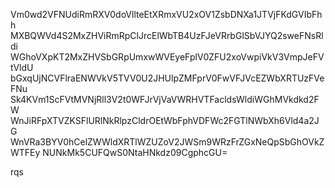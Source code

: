 Vm0wd2VFNUdiRmRXV0doVllteEtXRmxVU2xOV1ZsbDNXa1JTVjFKdGVIbFhh
MXBQWVd4S2MxZHViRmRpClJrcElWbTB4UzFJeVRrbGlSbVJYQ2sweFNsRldi
WGhoVXpKT2MxZHVSbGRpUmxwWVEyeFplV0ZFU2xoVwpiVkV3VmpJeFVtVldU
bGxqUjNCVFlraENWVkV5TVV0U2JHUlpZMFprV0FwVFJVcEZWbXRTUzFVeFNu
Sk4KVm1ScFVtMVNjRll3V2t0WFJrVjVaVWRHVTFacldsWldiWGhMVkdkd2FW
WnJiRFpXTVZKSFlURlNkRlpzCldrOEtWbFphVDFWc2FGTlNWbXh6Vld4a2JG
WnVRa3BYV0hCelZWWldXRTlWZUZoV2JWSm9WRzFrZGxNeQpSbGhOVkZWTFEy
NUNkMk5CUFQwS0NtaHNkdz09CgphcGU=

rqs